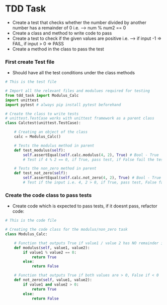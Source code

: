 # TDD Task
- Create a test that checks whether the number 
divided by another number has a remainder of 0 
i.e. --> num % num2 == 0
- Create a class and method to write code to pass
- Create a test to check if the given values are 
positive i.e. --> if input -1 => FAIL, if input > 0 => PASS
- Create a method in the class to pass the test

### First create Test file
- Should have all the test conditions under the 
class methods

```python
# This is the test file

# Import all the relevant files and modulues required for testing
from tdd_task import Modulus_Calc
import unittest
import pytest # always pip install pytest beforehand

# Create the class to write tests
# unittest.TestCase works with unittest framework as a parent class
class Calctest(unittest.TestCase):

    # Creating an object of the class
    calc = Modulus_Calc()

    # Tests the modulus method in parent
    def test_modulus(self):
        self.assertEqual(self.calc.modulus(4, 2), True) # Bool - True
        # Test if 4 % 2 == 0, if True, pass test, if False fail the test

    # Tests the non_zero method in parent
    def test_not_zero(self):
        self.assertEqual(self.calc.not_zero(4, 2), True) # Bool - True
        # Test if the input i.e. 4, 2 > 0, if True, pass test, False fail
```

### Create the code class to pass tests
- Create code which is expected to pass tests,
if it doesnt pass, refactor code:

```python
# This is the code file

# Creating the code class for the modulus/non_zero task
class Modulus_Calc:

    # Function that outputs True if value1 / value 2 has NO remainder i.e. == 0
    def modulus(self, value1, value2):
        if value1 % value2 == 0:
            return True
        else:
            return False

    # Function that outputs True if both values are > 0, False if < 0
    def not_zero(self, value1, value2):
        if value1 and value2 > 0:
            return True
        else:
            return False
```